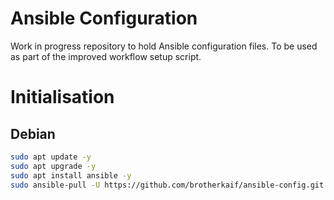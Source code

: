 # Ansible Configuration
Work in progress repository to hold Ansible configuration files. To be used as part of the improved workflow setup script.

# Initialisation
## Debian
```sh
sudo apt update -y
sudo apt upgrade -y
sudo apt install ansible -y
sudo ansible-pull -U https://github.com/brotherkaif/ansible-config.git
```

